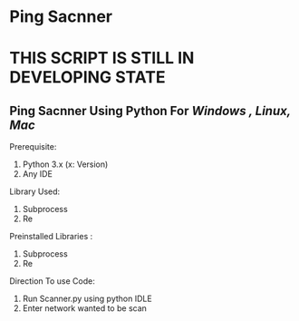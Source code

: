 # Ping Sacnner

# THIS SCRIPT IS STILL IN DEVELOPING STATE

## Ping Sacnner Using Python For _****Windows , Linux, Mac****_

Prerequisite:
<ol>
<li>Python 3.x (x: Version)</li>
<li>Any IDE</li>
</ol>
 
 Library Used:
 <ol>
 <li> Subprocess</li> <li> Re</li>
  </ol>

Preinstalled Libraries : 
<ol><li> Subprocess</li> <li> Re</li></ol>

 
 Direction To use Code:
 <ol>
 <li>Run Scanner.py using python IDLE </li>
 <li>Enter network wanted to be scan </li>
</ol> 
